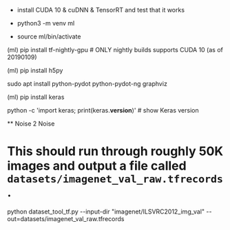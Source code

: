 * install CUDA 10 & cuDNN & TensorRT and test that it works

* python3 -m venv ml
* source ml/bin/activate


(ml) pip install tf-nightly-gpu # ONLY nightly builds supports CUDA 10 (as of 20190109)

(ml) pip install h5py

sudo apt install python-pydot python-pydot-ng graphviz

(ml) pip install keras

python -c 'import keras; print(keras.__version__)' # show Keras version

** Noise 2 Noise

# This should run through roughly 50K images and output a file called `datasets/imagenet_val_raw.tfrecords`.
python dataset_tool_tf.py --input-dir "imagenet/ILSVRC2012_img_val" --out=datasets/imagenet_val_raw.tfrecords

